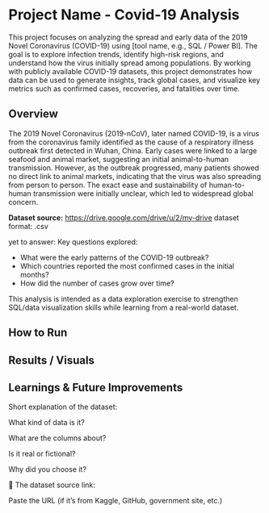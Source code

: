 # Project Name - Covid-19 Analysis
This project focuses on analyzing the spread and early data of the 2019 Novel Coronavirus (COVID-19) using [tool name, e.g., SQL / Power BI]. 
The goal is to explore infection trends, identify high-risk regions, and understand how the virus initially spread among populations.
By working with publicly available COVID-19 datasets, this project demonstrates how data can be used to generate insights, track global cases, and visualize key metrics such as confirmed cases, recoveries, and fatalities over time.

## Overview

The 2019 Novel Coronavirus (2019-nCoV), later named COVID-19, is a virus from the coronavirus family identified as the cause of a respiratory illness outbreak first detected in Wuhan, China.
Early cases were linked to a large seafood and animal market, suggesting an initial animal-to-human transmission. 
However, as the outbreak progressed, many patients showed no direct link to animal markets, indicating that the virus was also spreading from person to person. 
The exact ease and sustainability of human-to-human transmission were initially unclear, which led to widespread global concern.
 
**Dataset source:** https://drive.google.com/drive/u/2/my-drive
dataset format: .csv



yet to answer:
Key questions explored:
- What were the early patterns of the COVID-19 outbreak?
- Which countries reported the most confirmed cases in the initial months?
- How did the number of cases grow over time?

This analysis is intended as a data exploration exercise to strengthen SQL/data visualization skills while learning from a real-world dataset.



## How to Run
## Results / Visuals
## Learnings & Future Improvements



Short explanation of the dataset:

What kind of data is it?

What are the columns about?

Is it real or fictional?

Why did you choose it?

🔗 The dataset source link:

Paste the URL (if it’s from Kaggle, GitHub, government site, etc.)
